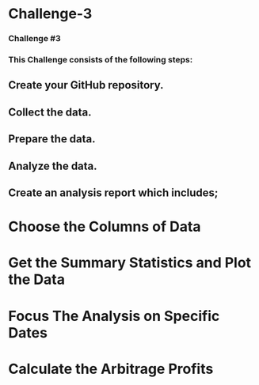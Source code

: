    # Challenge-3
    
  ### Challenge #3 

### This Challenge consists of the following steps:

## Create your GitHub repository.

## Collect the data.

## Prepare the data.

## Analyze the data.

## Create an analysis report which includes;


# Choose the Columns of Data
# Get the Summary Statistics and Plot the Data
# Focus The Analysis on Specific Dates  
# Calculate the Arbitrage Profits
